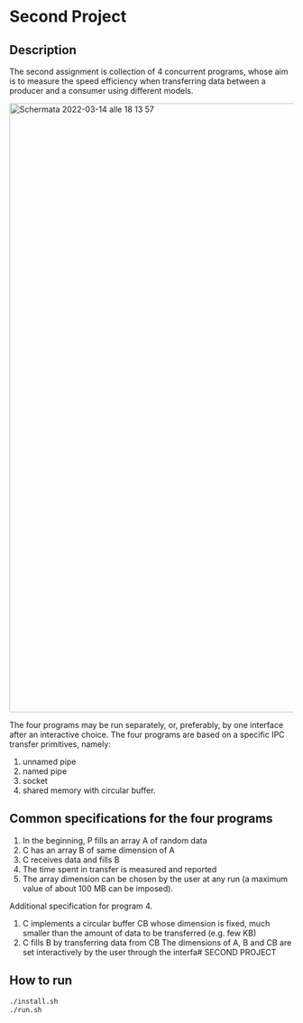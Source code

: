 
# Second Project

## Description

The second assignment is collection of 4 concurrent programs, whose aim is to measure the speed efficiency when transferring data between a producer and a consumer using different models.

<img width="1080" alt="Schermata 2022-03-14 alle 18 13 57" src="https://user-images.githubusercontent.com/80604899/158225102-0d5f7339-fbfb-4e12-ade1-5554f33466d4.png">



The four programs may be run separately, or, preferably, by one interface after an interactive choice. The four programs are based on a specific IPC transfer primitives, namely:

1. unnamed pipe
2. named pipe
3. socket
4. shared memory with circular buffer.


## Common specifications for the four programs

1. In the beginning, P fills an array A of random data
2. C has an array B of same dimension of A
3. C receives data and fills B
4. The time spent in transfer is measured and reported
5. The array dimension can be chosen by the user at any run (a maximum value of about 100
MB can be imposed).

Additional specification for program 4.
1. C implements a circular buffer CB whose dimension is fixed, much smaller than the amount
of data to be transferred (e.g. few KB)
2. C fills B by transferring data from CB
The dimensions of A, B and CB are set interactively by the user through the interfa# SECOND PROJECT



## How to run

```bash
./install.sh
./run.sh
```





